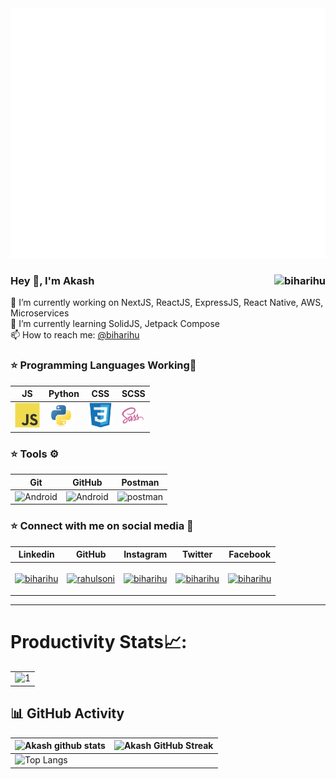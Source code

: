 <a href="https://www.linkedin.com/in/biharihu">
  <img src="hero.svg" width="800" height="400">
</a>

### Hey 👋, I'm Akash <img align="right" src="https://komarev.com/ghpvc/?username=biharihu" alt="biharihu" />

🔭 I’m currently working on NextJS, ReactJS, ExpressJS, React Native, AWS, Microservices</br>
🌱 I’m currently learning SolidJS, Jetpack Compose</br>
📫 How to reach me: [@biharihu](https://twitter.com/AkashKumar_Dev)

<h3 align="left">⭐ Programming Languages Working💬</h3>

| JS                                                                                                                               | Python                                                                                                                             | CSS                                                                                                                                                  | SCSS                                                                                                                               |
| ---------------------------------------------------------------------------------------------------------------------------------------- | ---------------------------------------------------------------------------------------------------------------------------------- | ---------------------------------------------------------------------------------------------------------------------------------------------------- | ---------------------------------------------------------------------------------------------------------------------------------- |
| <img src="https://raw.githubusercontent.com/devicons/devicon/master/icons/javascript/javascript-original.svg" alt="Android" width="40" height="40"/> | <img src="https://raw.githubusercontent.com/devicons/devicon/master/icons/python/python-original.svg" alt="Android" width="40" height="40"/> | <img src="https://raw.githubusercontent.com/devicons/devicon/master/icons/css3/css3-original.svg" alt="Android" width="40" height="40"/> | <img src="https://github.com/devicons/devicon/blob/master/icons/sass/sass-original.svg" alt="Android" width="35" height="35"/> |


<h3 align="left">⭐ Tools ⚙️ </h3>

| Git                                                                                                          | GitHub                                                                                                                             | Postman                                                                                                       |
| ------------------------------------------------------------------------------------------------------------ | ---------------------------------------------------------------------------------------------------------------------------------- | ------------------------------------------------------------------------------------------------------------- |
| <img src="https://www.vectorlogo.zone/logos/git-scm/git-scm-icon.svg" alt="Android" width="40" height="40"/> | <img src="https://github.githubassets.com/images/modules/site/icons/footer/github-mark.svg" alt="Android" width="40" height="40"/> | <img src="https://logos-download.com/53577-postman-logo-download.html" alt="postman" width="40" height="40"/> |

<h3 align="left">⭐ Connect with me on social media 📲 </h3>

| Linkedin                                                                                                                                                                                                                                                                             | GitHub                                                                                                                                                                                                                                                                       | Instagram                                                                                                                                                                                                                                                                        | Twitter                                                                                                                                                                                                                                                                       | Facebook                                                                                                                                                                                                                                                                             |
| ------------------------------------------------------------------------------------------------------------------------------------------------------------------------------------------------------------------------------------------------------------------------------------ | ---------------------------------------------------------------------------------------------------------------------------------------------------------------------------------------------------------------------------------------------------------------------------- | -------------------------------------------------------------------------------------------------------------------------------------------------------------------------------------------------------------------------------------------------------------------------------- | ----------------------------------------------------------------------------------------------------------------------------------------------------------------------------------------------------------------------------------------------------------------------------- | ------------------------------------------------------------------------------------------------------------------------------------------------------------------------------------------------------------------------------------------------------------------------------------ |
| <p align="center"><a href="https://linkedin.com/in/dev-aks" target="blank"><img align="center" src="https://raw.githubusercontent.com/rahuldkjain/github-profile-readme-generator/master/src/images/icons/Social/linked-in-alt.svg" alt="biharihu" height="30" width="40" /></a></p> | <p align="center"> <a href="https://github.com/biharihu" target="blank"><img align="center" src="https://raw.githubusercontent.com/rahuldkjain/github-profile-readme-generator/master/src/images/icons/Social/github.svg" alt="rahulsoni" height="30" width="40" /></a> </p> | <p align="center"><a href="https://instagram.com/bihari_hu" target="blank"><img align="center" src="https://raw.githubusercontent.com/rahuldkjain/github-profile-readme-generator/master/src/images/icons/Social/instagram.svg" alt="biharihu" height="30" width="40" /></a></p> | <p align="center"> <a href="https://twitter.com/AkashKumar_Dev" target="blank"><img align="center" src="https://raw.githubusercontent.com/rahuldkjain/github-profile-readme-generator/master/src/images/icons/Social/twitter.svg" alt="biharihu" height="30" width="40" /></a> </p> | <p align="center"> <a href="https://www.facebook.com/4biharihu" target="blank"><img align="center" src="https://raw.githubusercontent.com/rahuldkjain/github-profile-readme-generator/master/src/images/icons/Social/facebook.svg" alt="biharihu" height="30" width="40" /></a></p> |

---

# Productivity Stats📈:

<table>
  <tr>
    <td><img src="https://github-profile-summary-cards.vercel.app/api/cards/profile-details?username=biharihu&theme=radical"  display=block width=100% height=auto  alt="1" ></td>
   </tr> 
</table>

## 📊 GitHub Activity

| ![Akash github stats](https://github-readme-stats.vercel.app/api?username=biharihu&show_icons=true&bg_color=b523ff,8b55fe,40b0fe&title_color=fff&text_color=fff&icon_color=ffffff&border_radius=5&border_color=a5a5a5&include_all_commits=true&count_private=true) | ![Akash GitHub Streak](https://github-readme-streak-stats.herokuapp.com/?user=biharihu&theme=dark&background=b523ff,8b55fe,40b0fe&currStreakLabel=fff&ring=40b0fe&fire=8b55fe&border_radius=5&border=a5a5a5) |
| ------------------------------------------------------------------------------------------------------------------------------------------------------------------------------------------------------------------------------------------------------------------ | ------------------------------------------------------------------------------------------------------------------------------------------------------------------------------------------------------------ |
| ![Top Langs](https://github-readme-stats.vercel.app/api/top-langs/?username=biharihu&langs_count=8&bg_color=b523ff,8b55fe,40b0fe&title_color=fff&text_color=fff&icon_color=ffffff&border_radius=5&border_color=a5a5a5&layout=compact)                              |
